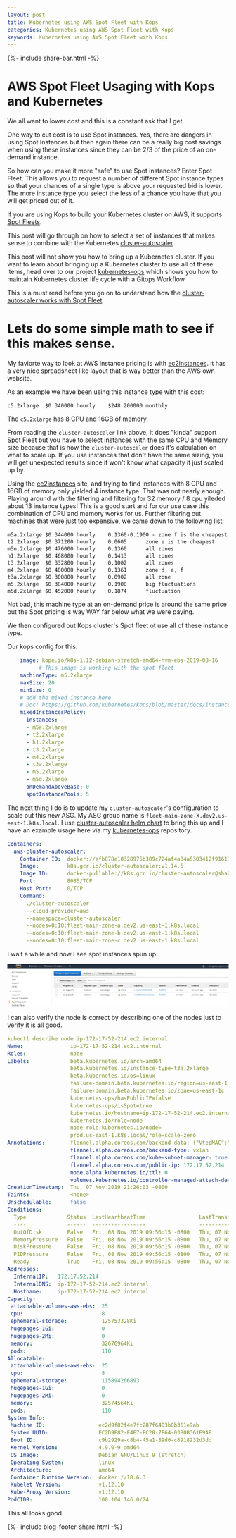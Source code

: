 ```yaml
---
layout: post
title: Kubernetes using AWS Spot Fleet with Kops
categories: Kubernetes using AWS Spot Fleet with Kops
keywords: Kubernetes using AWS Spot Fleet with Kops
---
```

{%- include share-bar.html -%}

# AWS Spot Fleet Usaging with Kops and Kubernetes

We all want to lower cost and this is a constant ask that I get.

One way to cut cost is to use Spot instances.  Yes, there are dangers in using Spot Instances but
then again there can be a really big cost savings when using these instances since they
can be 2/3 of the price of an on-demand instance.

So how can you make it more "safe" to use Spot instances?  Enter Spot Fleet.  This
allows you to request a number of different Spot instance types so that your chances
of a single type is above your requested bid is lower.  The more instance type you
select the less of a chance you have that you will get priced out of it.

If you are using Kops to build your Kubernetes cluster on AWS, it supports [Spot Fleets](https://github.com/kubernetes/kops/blob/master/docs/instance_groups.md#creating-a-instance-group-of-mixed-instances-types-aws-only).

This post will go through on how to select a set of instances that makes sense to 
combine with the Kubernetes [cluster-autoscaler](https://github.com/kubernetes/autoscaler).

This post will not show you how to bring up a Kubernetes cluster.  If you want to learn about bringing up a Kubernetes cluster
to use all of these items, head over to our project [kubernetes-ops](https://github.com/ManagedKube/kubernetes-ops) which
shows you how to maintain Kubernetes cluster life cycle with a Gitops Workflow.

This is a must read before you go on to understand how the [cluster-autoscaler works with
Spot Fleet](https://github.com/kubernetes/autoscaler/tree/master/cluster-autoscaler/cloudprovider/aws#using-autoscalinggroup-mixedinstancespolicy)

# Lets do some simple math to see if this makes sense.  

My faviorte way to look at AWS instance pricing is with [ec2instances](https://www.ec2instances.info/).  it has a very
nice spreadsheet like layout that is way better than the AWS own website.

As an example we have been using this instance type with this cost:
```
c5.2xlarge	$0.340000 hourly	$248.200000 monthly
```

The `c5.2xlarge` has 8 CPU and 16GB of memory.

From reading the `cluster-autoscaler` link above, it does "kinda" support Spot Fleet but you have to select
instances with the same CPU and Memory size because that is how the `cluster-autoscaler` does it's calculation
on what to scale up.  If you use instances that don't have the same sizing, you will get unexpected results since
it won't know what capacity it just scaled up by.

Using the [ec2instances](https://www.ec2instances.info/) site, and trying to find instances with 8 CPU and
16GB of memory only yielded 4 instance type.  That was not nearly enough.  Playing around with the filtering
and filtering for 32 memory / 8 cpu yileded about 13 instance types!  This is a good start and for our use
case this combination of CPU and memory works for us.  Further filtering out machines that were just too
expensive, we came down to the following list:

```
m5a.2xlarge	$0.344000 hourly	0.1360-0.1900 - zone f is the cheapest
t2.2xlarge	$0.371200 hourly	0.0605		zone e is the cheapest
m5n.2xlarge	$0.476000 hourly	0.1360		all zones
h1.2xlarge	$0.468000 hourly	0.1413		all zones
t3.2xlarge	$0.332800 hourly	0.1002		all zones
m4.2xlarge	$0.400000 hourly	0.1361		zone d, e, f
t3a.2xlarge	$0.300800 hourly	0.0902		all zone
m5.2xlarge	$0.384000 hourly	0.1900		big fluctuations
m5d.2xlarge	$0.452000 hourly	0.1874		fluctuation
```

Not bad, this machine type at an on-demand price is around the same price but the Spot pricing is way WAY
far below what we were paying.

We then configured out Kops cluster's Spot fleet ot use all of these instance type.

Our kops config for this:

```yaml
    image: kope.io/k8s-1.12-debian-stretch-amd64-hvm-ebs-2019-08-16
          # This image is working with the spot fleet
    machineType: m5.2xlarge
    maxSize: 20
    minSize: 0
    # add the mixed instance here
    # Doc: https://github.com/kubernetes/kops/blob/master/docs/instance_groups.md#creating-a-instance-group-of-mixed-instances-types-aws-only
    mixedInstancesPolicy:
      instances:
      - m5a.2xlarge
      - t2.2xlarge
      - h1.2xlarge
      - t3.2xlarge
      - m4.2xlarge
      - t3a.2xlarge
      - m5.2xlarge
      - m5d.2xlarge
      onDemandAboveBase: 0
      spotInstancePools: 5
```

The next thing I do is to update my `cluster-autoscaler`'s configuration to scale out this new ASG.  My ASG group name
is `fleet-main-zone-X.dev2.us-east-1.k8s.local`.  I use [cluster-autoscaler helm chart](https://github.com/helm/charts/tree/master/stable/cluster-autoscaler)
to bring this up and I have an example usage here via my [kubernetes-ops](https://github.com/ManagedKube/kubernetes-ops/tree/master/kubernetes/helm/cluster-autoscaler) repository.

```yaml
Containers:
  aws-cluster-autoscaler:
    Container ID:  docker://afb878e10328975b309c724af4a04a5303412f916116abc5d292addc559d1683
    Image:         k8s.gcr.io/cluster-autoscaler:v1.14.6
    Image ID:      docker-pullable://k8s.gcr.io/cluster-autoscaler@sha256:e566a369b14648f257e25cae9bf4b6bea8af7fca47a8b7737fd91ea4934b35fa
    Port:          8085/TCP
    Host Port:     0/TCP
    Command:
      ./cluster-autoscaler
      --cloud-provider=aws
      --namespace=cluster-autoscaler
      --nodes=0:10:fleet-main-zone-a.dev2.us-east-1.k8s.local
      --nodes=0:10:fleet-main-zone-b.dev2.us-east-1.k8s.local
      --nodes=0:10:fleet-main-zone-c.dev2.us-east-1.k8s.local
```

I wait a while and now I see spot instances spun up:

![aws spot fleet instances](/assets/blog/images/spot-fleet-instances-1.png)

I can also verify the node is correct by describing one of the nodes just to verify it is all good.

```yaml
kubectl describe node ip-172-17-52-214.ec2.internal                                              
Name:               ip-172-17-52-214.ec2.internal
Roles:              node
Labels:             beta.kubernetes.io/arch=amd64
                    beta.kubernetes.io/instance-type=t3a.2xlarge
                    beta.kubernetes.io/os=linux
                    failure-domain.beta.kubernetes.io/region=us-east-1
                    failure-domain.beta.kubernetes.io/zone=us-east-1c
                    kubernetes-ops/hasPublicIP=false
                    kubernetes-ops/isSpot=true                                          
                    kubernetes.io/hostname=ip-172-17-52-214.ec2.internal
                    kubernetes.io/role=node
                    node-role.kubernetes.io/node=
                    prod.us-east-1.k8s.local/role=scale-zero
Annotations:        flannel.alpha.coreos.com/backend-data: {"VtepMAC":"4e:f4:02:72:2f:32"}
                    flannel.alpha.coreos.com/backend-type: vxlan
                    flannel.alpha.coreos.com/kube-subnet-manager: true
                    flannel.alpha.coreos.com/public-ip: 172.17.52.214
                    node.alpha.kubernetes.io/ttl: 0
                    volumes.kubernetes.io/controller-managed-attach-detach: true
CreationTimestamp:  Thu, 07 Nov 2019 21:26:03 -0800
Taints:             <none>
Unschedulable:      false
Conditions:
  Type             Status  LastHeartbeatTime                 LastTransitionTime                Reason                       Message
  ----             ------  -----------------                 ------------------                ------                       -------
  OutOfDisk        False   Fri, 08 Nov 2019 09:56:15 -0800   Thu, 07 Nov 2019 21:26:03 -0800   KubeletHasSufficientDisk     kubelet has sufficient disk space available
  MemoryPressure   False   Fri, 08 Nov 2019 09:56:15 -0800   Thu, 07 Nov 2019 21:26:03 -0800   KubeletHasSufficientMemory   kubelet has sufficient memory available
  DiskPressure     False   Fri, 08 Nov 2019 09:56:15 -0800   Thu, 07 Nov 2019 21:26:03 -0800   KubeletHasNoDiskPressure     kubelet has no disk pressure
  PIDPressure      False   Fri, 08 Nov 2019 09:56:15 -0800   Thu, 07 Nov 2019 21:26:03 -0800   KubeletHasSufficientPID      kubelet has sufficient PID available
  Ready            True    Fri, 08 Nov 2019 09:56:15 -0800   Thu, 07 Nov 2019 21:26:23 -0800   KubeletReady                 kubelet is posting ready status
Addresses:
  InternalIP:   172.17.52.214
  InternalDNS:  ip-172-17-52-214.ec2.internal
  Hostname:     ip-172-17-52-214.ec2.internal
Capacity:
 attachable-volumes-aws-ebs:  25
 cpu:                         8
 ephemeral-storage:           125753328Ki
 hugepages-1Gi:               0
 hugepages-2Mi:               0
 memory:                      32676964Ki
 pods:                        110
Allocatable:
 attachable-volumes-aws-ebs:  25
 cpu:                         8
 ephemeral-storage:           115894266893
 hugepages-1Gi:               0
 hugepages-2Mi:               0
 memory:                      32574564Ki
 pods:                        110
System Info:
 Machine ID:                 ec2d9f82f4e7fc287f6403b0b361e9ab
 System UUID:                EC2D9F82-F4E7-FC28-7F64-03B0B361E9AB
 Boot ID:                    c9b2929a-c8b4-45a1-89d0-c8918232d3dd
 Kernel Version:             4.9.0-9-amd64
 OS Image:                   Debian GNU/Linux 9 (stretch)
 Operating System:           linux
 Architecture:               amd64
 Container Runtime Version:  docker://18.6.3
 Kubelet Version:            v1.12.10
 Kube-Proxy Version:         v1.12.10
PodCIDR:                     100.104.146.0/24
```

This all looks good.

<!-- Blog footer share -->
{%- include blog-footer-share.html -%}
